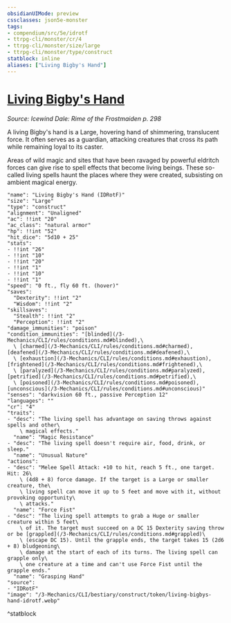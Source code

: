 ```yaml
---
obsidianUIMode: preview
cssclasses: json5e-monster
tags:
- compendium/src/5e/idrotf
- ttrpg-cli/monster/cr/4
- ttrpg-cli/monster/size/large
- ttrpg-cli/monster/type/construct
statblock: inline
aliases: ["Living Bigby's Hand"]
---
```

# [Living Bigby's Hand](3-Mechanics\CLI\bestiary\construct/living-bigbys-hand-idrotf.md)
*Source: Icewind Dale: Rime of the Frostmaiden p. 298*  

A living Bigby's hand is a Large, hovering hand of shimmering, translucent force. It often serves as a guardian, attacking creatures that cross its path while remaining loyal to its caster.

Areas of wild magic and sites that have been ravaged by powerful eldritch forces can give rise to spell effects that become living beings. These so-called living spells haunt the places where they were created, subsisting on ambient magical energy.

```statblock
"name": "Living Bigby's Hand (IDRotF)"
"size": "Large"
"type": "construct"
"alignment": "Unaligned"
"ac": !!int "20"
"ac_class": "natural armor"
"hp": !!int "52"
"hit_dice": "5d10 + 25"
"stats":
- !!int "26"
- !!int "10"
- !!int "20"
- !!int "1"
- !!int "10"
- !!int "1"
"speed": "0 ft., fly 60 ft. (hover)"
"saves":
  "Dexterity": !!int "2"
  "Wisdom": !!int "2"
"skillsaves":
  "Stealth": !!int "2"
  "Perception": !!int "2"
"damage_immunities": "poison"
"condition_immunities": "[blinded](/3-Mechanics/CLI/rules/conditions.md#blinded),\
  \ [charmed](/3-Mechanics/CLI/rules/conditions.md#charmed), [deafened](/3-Mechanics/CLI/rules/conditions.md#deafened),\
  \ [exhaustion](/3-Mechanics/CLI/rules/conditions.md#exhaustion), [frightened](/3-Mechanics/CLI/rules/conditions.md#frightened),\
  \ [paralyzed](/3-Mechanics/CLI/rules/conditions.md#paralyzed), [petrified](/3-Mechanics/CLI/rules/conditions.md#petrified),\
  \ [poisoned](/3-Mechanics/CLI/rules/conditions.md#poisoned), [unconscious](/3-Mechanics/CLI/rules/conditions.md#unconscious)"
"senses": "darkvision 60 ft., passive Perception 12"
"languages": ""
"cr": "4"
"traits":
- "desc": "The living spell has advantage on saving throws against spells and other\
    \ magical effects."
  "name": "Magic Resistance"
- "desc": "The living spell doesn't require air, food, drink, or sleep."
  "name": "Unusual Nature"
"actions":
- "desc": "Melee Spell Attack: +10 to hit, reach 5 ft., one target. Hit: 26\
    \ (4d8 + 8) force damage. If the target is a Large or smaller creature, the\
    \ living spell can move it up to 5 feet and move with it, without provoking opportunity\
    \ attacks."
  "name": "Force Fist"
- "desc": "The living spell attempts to grab a Huge or smaller creature within 5 feet\
    \ of it. The target must succeed on a DC 15 Dexterity saving throw or be [grappled](/3-Mechanics/CLI/rules/conditions.md#grappled)\
    \ (escape DC 15). Until the grapple ends, the target takes 15 (2d6 + 8) bludgeoning\
    \ damage at the start of each of its turns. The living spell can grapple only\
    \ one creature at a time and can't use Force Fist until the grapple ends."
  "name": "Grasping Hand"
"source":
- "IDRotF"
"image": "/3-Mechanics/CLI/bestiary/construct/token/living-bigbys-hand-idrotf.webp"
```
^statblock